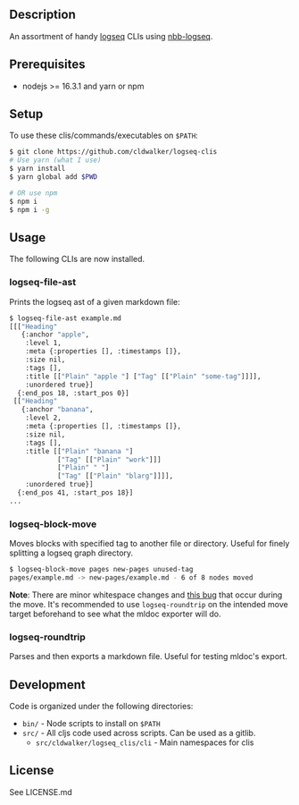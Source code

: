 ## Description

An assortment of handy [logseq](https://github.com/logseq/logseq) CLIs using
[nbb-logseq](https://github.com/logseq/nbb-logseq).

## Prerequisites

* nodejs >= 16.3.1 and yarn or npm

## Setup

To use these clis/commands/executables on `$PATH`:

```sh
$ git clone https://github.com/cldwalker/logseq-clis
# Use yarn (what I use)
$ yarn install
$ yarn global add $PWD

# OR use npm
$ npm i
$ npm i -g
```

## Usage

The following CLIs are now installed.

### logseq-file-ast

Prints the logseq ast of a given markdown file:

```sh
$ logseq-file-ast example.md
[[["Heading"
   {:anchor "apple",
    :level 1,
    :meta {:properties [], :timestamps []},
    :size nil,
    :tags [],
    :title [["Plain" "apple "] ["Tag" [["Plain" "some-tag"]]]],
    :unordered true}]
  {:end_pos 18, :start_pos 0}]
 [["Heading"
   {:anchor "banana",
    :level 2,
    :meta {:properties [], :timestamps []},
    :size nil,
    :tags [],
    :title [["Plain" "banana "]
            ["Tag" [["Plain" "work"]]]
            ["Plain" " "]
            ["Tag" [["Plain" "blarg"]]]],
    :unordered true}]
  {:end_pos 41, :start_pos 18}]
...
```

### logseq-block-move

Moves blocks with specified tag to another file or directory. Useful for finely
splitting a logseq graph directory.

```sh
$ logseq-block-move pages new-pages unused-tag
pages/example.md -> new-pages/example.md - 6 of 8 nodes moved
```

**Note**: There are minor whitespace changes and [this bug](https://github.com/logseq/mldoc/issues/116) that occur during the move. It's recommended to use `logseq-roundtrip` on the intended move target beforehand to see what the mldoc exporter will do.

### logseq-roundtrip

Parses and then exports a markdown file. Useful for testing mldoc's export.

## Development

Code is organized under the following directories:
* `bin/` -  Node scripts to install on `$PATH`
* `src/` - All cljs code used across scripts. Can be used as a gitlib.
  * `src/cldwalker/logseq_clis/cli` - Main namespaces for clis

## License
See LICENSE.md
